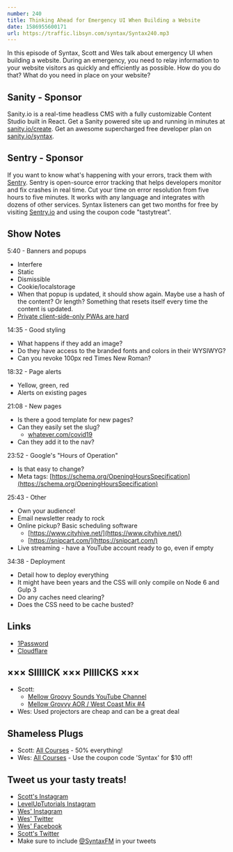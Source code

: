 ```yaml
---
number: 240
title: Thinking Ahead for Emergency UI When Building a Website
date: 1586955600171
url: https://traffic.libsyn.com/syntax/Syntax240.mp3
---
```


In this episode of Syntax, Scott and Wes talk about emergency UI when building a website. During an emergency, you need to relay information to your website visitors as quickly and efficiently as possible. How do you do that?  What do you need in place on your website?

## Sanity - Sponsor
Sanity.io is a real-time headless CMS with a fully customizable Content Studio built in React. Get a Sanity powered site up and running in minutes at [sanity.io/create](https://www.sanity.io/create). Get an awesome supercharged free developer plan on [sanity.io/syntax](https://www.sanity.io/syntax).

## Sentry - Sponsor
If you want to know what's happening with your errors, track them with [Sentry](https://sentry.io/). Sentry is open-source error tracking that helps developers monitor and fix crashes in real time. Cut your time on error resolution from five hours to five minutes. It works with any language and integrates with dozens of other services. Syntax listeners can get two months for free by visiting [Sentry.io](https://sentry.io/) and using the coupon code "tastytreat".

## Show Notes

5:40 - Banners and popups 

* Interfere 
* Static
* Dismissible
* Cookie/localstorage
* When that popup is updated, it should show again. Maybe use a hash of the content? Or length? Something that resets itself every time the content is updated.
* [Private client-side-only PWAs are hard](https://news.ycombinator.com/item?id=22686602)

14:35 - Good styling

* What happens if they add an image?
* Do they have access to the branded fonts and colors in their WYSIWYG?
* Can you revoke 100px red Times New Roman?

18:32 - Page alerts

* Yellow, green, red
* Alerts on existing pages

21:08 - New pages

* Is there a good template for new pages?
* Can they easily set the slug?
  * [whatever.com/covid19](http://whatever.com/covid19)
* Can they add it to the nav?

23:52 - Google's "Hours of Operation"

* Is that easy to change?
* Meta tags: [https://schema.org/OpeningHoursSpecification](https://schema.org/OpeningHoursSpecification)

25:43 - Other 

* Own your audience!
* Email newsletter ready to rock
* Online pickup? Basic scheduling software
  * [https://www.cityhive.net/](https://www.cityhive.net/)
  * [https://snipcart.com/](https://snipcart.com/)
* Live streaming - have a YouTube account ready to go, even if empty

34:38 - Deployment

* Detail how to deploy everything
* It might have been years and the CSS will only compile on Node 6 and Gulp 3
* Do any caches need clearing?
* Does the CSS need to be cache busted?

## Links
* [1Password](https://1password.com/)
* [Cloudflare](https://www.cloudflare.com/)

## ××× SIIIIICK ××× PIIIICKS ×××
* Scott:
  * [Mellow Groovy Sounds YouTube Channel](https://www.youtube.com/user/Jeffreyhansful)
  * [Mellow Grovvy AOR / West Coast Mix #4](https://www.youtube.com/watch?v=wrNIj10un9o)
* Wes: Used projectors are cheap and can be a great deal

## Shameless Plugs
* Scott: [All Courses](https://www.leveluptutorials.com/pro) - 50% everything!
* Wes: [All Courses](https://wesbos.com/courses/) - Use the coupon code 'Syntax' for $10 off!

## Tweet us your tasty treats!
* [Scott's Instagram](https://www.instagram.com/stolinski/)
* [LevelUpTutorials Instagram](https://www.instagram.com/LevelUpTutorials/)
* [Wes' Instagram](https://www.instagram.com/wesbos/)
* [Wes' Twitter](https://twitter.com/wesbos)
* [Wes' Facebook](https://www.facebook.com/wesbos.developer)
* [Scott's Twitter](https://twitter.com/stolinski)
* Make sure to include [@SyntaxFM](https://twitter.com/SyntaxFM) in your tweets